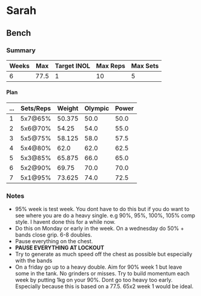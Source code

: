 # Sarah

## Bench

### Summary

Weeks | Max | Target INOL | Max Reps | Max Sets
--- | --- | --- | --- | ---
6 | 77.5 | 1 | 10 | 5

#### Plan

 ... | Sets/Reps | Weight | Olympic | Power
--- | --- | --- | --- | ---
1 | 5x7@65% | 50.375 | 50.0 | 50.0
2 | 5x6@70% | 54.25 | 54.0 | 55.0
3 | 5x5@75% | 58.125 | 58.0 | 57.5
4 | 5x4@80% | 62.0 | 62.0 | 62.5
5 | 5x3@85% | 65.875 | 66.0 | 65.0
6 | 5x2@90% | 69.75 | 70.0 | 70.0
7 | 5x1@95% | 73.625 | 74.0 | 72.5

### Notes

- 95% week is test week. You dont have to do this but if you do want to see where you are do a heavy single. e.g 90%, 95%, 100%, 105% comp style. I havent done this for a while now.
- Do this on Monday or early in the week. On a wednesday do 50% + bands close grip. 6-8 doubles.
- Pause everything on the chest.
- **PAUSE EVERYTHING AT LOCKOUT**
- Try to generate as much speed off the chest as possible but especially with the bands
- On a friday go up to a heavy double. Aim for 90% week 1 but leave some in the tank. No grinders or misses. Try to build momentum each week by putting 1kg on your 90%. Dont go too heavy too early. Especially because this is based on a 77.5. 65x2 week 1 would be ideal.

